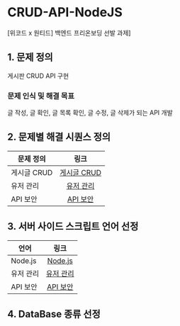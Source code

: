 # CRUD-API-NodeJS
[위코드 x 원티드] 백엔드 프리온보딩 선발 과제]

## 1. 문제 정의
게시판 CRUD API 구현
### 문제 인식 및 해결 목표
글 작성, 글 확인, 글 목록 확인, 글 수정, 글 삭제가 되는 API 개발

## 2. 문제별 해결 시퀀스 정의
|문제 정의| 링크 |
|---|:---:|
| 게시글 CRUD | [게시글 CRUD]() |
| 유저 관리| [유저 관리]() |
| API 보안 | [API 보안]() |

## 3. 서버 사이드 스크립트 언어 선정
|언어| 링크 |
|---|:---:|
| Node.js | [Node.js]() |
| 유저 관리| [유저 관리]() |
| API 보안 | [API 보안]() |


## 4. DataBase 종류 선정

